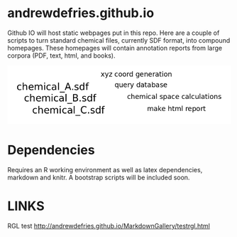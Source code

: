 andrewdefries.github.io
=======================

Github IO will host static webpages put in this repo. Here are a couple of scripts to turn standard chemical files, currently SDF format, into compound homepages. These homepages will contain annotation reports from large corpora (PDF, text, html, and books).

![Compound to gallery](https://github.com/andrewdefries/andrewdefries.github.io/blob/master/MarkdownGallery/MarkdownGallery.png)


Dependencies
============

Requires an R working environment as well as latex dependencies, markdown and knitr. A bootstrap scripts will be included soon.


LINKS
=====

RGL test
http://andrewdefries.github.io/MarkdownGallery/testrgl.html


